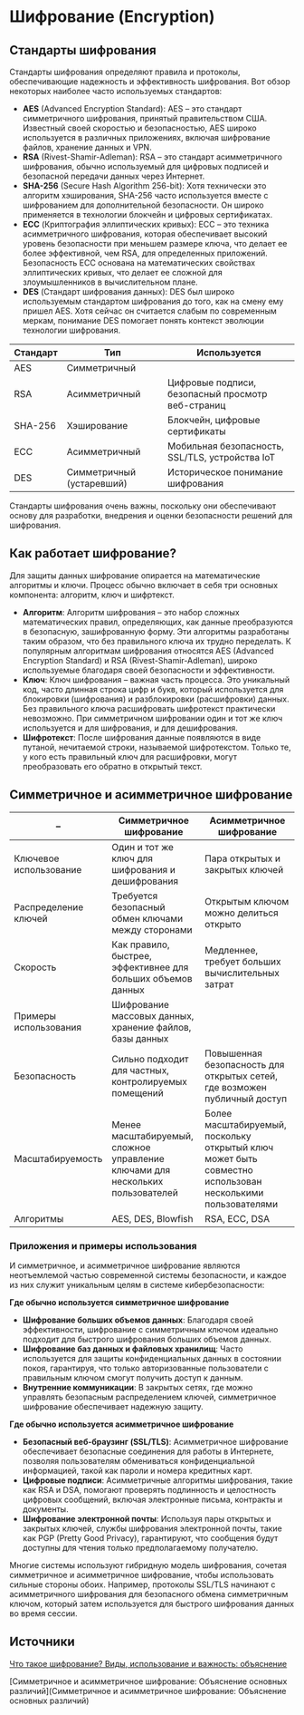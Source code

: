 # Шифрование (Encryption)

## Стандарты шифрования

Стандарты шифрования определяют правила и протоколы, обеспечивающие надежность и эффективность шифрования. Вот обзор некоторых наиболее часто используемых стандартов:

- **AES** (Advanced Encryption Standard): AES – это стандарт симметричного шифрования, принятый правительством США. Известный
своей скоростью и безопасностью, AES широко используется в различных приложениях, включая шифрование файлов, хранение данных и VPN.
- **RSA** (Rivest-Shamir-Adleman): RSA – это стандарт асимметричного шифрования, обычно используемый для цифровых подписей и
безопасной передачи данных через Интернет.
- **SHA-256** (Secure Hash Algorithm 256-bit): Хотя технически это алгоритм хэширования, SHA-256 часто используется вместе с шифрованием
для дополнительной безопасности. Он широко применяется в технологии блокчейн и цифровых сертификатах.
- **ECC** (Криптография эллиптических кривых): ECC – это техника асимметричного шифрования, которая обеспечивает высокий уровень
безопасности при меньшем размере ключа, что делает ее более эффективной, чем RSA, для определенных приложений. Безопасность ECC основана
на математических свойствах эллиптических кривых, что делает ее сложной для злоумышленников в вычислительном плане.
- **DES** (Стандарт шифрования данных): DES был широко используемым стандартом шифрования до того, как на смену ему пришел AES.
Хотя сейчас он считается слабым по современным меркам, понимание DES помогает понять контекст эволюции технологии шифрования.

Стандарт | Тип	| Используется
--- | --- | ---
AES	| Симметричный |	
RSA	| Асимметричный	| Цифровые подписи, безопасный просмотр веб-страниц
SHA-256	| Хэширование	| Блокчейн, цифровые сертификаты
ECC	| Асимметричный	| Мобильная безопасность, SSL/TLS, устройства IoT
DES	| Симметричный (устаревший)	| Историческое понимание шифрования

Стандарты шифрования очень важны, поскольку они обеспечивают основу для разработки, внедрения и оценки безопасности решений для шифрования.

## Как работает шифрование?

Для защиты данных шифрование опирается на математические алгоритмы и ключи. Процесс обычно включает в себя три основных компонента: 
алгоритм, ключ и шифртекст.

- **Алгоритм**: Алгоритм шифрования – это набор сложных математических правил, определяющих, как данные преобразуются в безопасную,
зашифрованную форму. Эти алгоритмы разработаны таким образом, что без правильного ключа их трудно переделать. К популярным алгоритмам
шифрования относятся AES (Advanced Encryption Standard) и RSA (Rivest-Shamir-Adleman), широко используемые благодаря своей безопасности
и эффективности.
- **Ключ**: Ключ шифрования – важная часть процесса. Это уникальный код, часто длинная строка цифр и букв, который используется для
блокировки (шифрования) и разблокировки (расшифровки) данных. Без правильного ключа расшифровать шифротекст практически невозможно.
При симметричном шифровании один и тот же ключ используется и для шифрования, и для дешифрования.
- **Шифротекст**: После шифрования данные появляются в виде путаной, нечитаемой строки, называемой шифротекстом. Только те, у кого есть
правильный ключ для расшифровки, могут преобразовать его обратно в открытый текст.

## Симметричное и асимметричное шифрование

–	| Симметричное шифрование	| Асимметричное шифрование
--- | --- |---
Ключевое использование	| Один и тот же ключ для шифрования и дешифрования	| Пара открытых и закрытых ключей
Распределение ключей	| Требуется безопасный обмен ключами между сторонами	| Открытым ключом можно делиться открыто
Скорость	| Как правило, быстрее, эффективнее для больших объемов данных	| Медленнее, требует больших вычислительных затрат
Примеры использования	| Шифрование массовых данных, хранение файлов, базы данных	| 
Безопасность	| Сильно подходит для частных, контролируемых помещений	| Повышенная безопасность для открытых сетей, где возможен публичный доступ
Масштабируемость	| Менее масштабируемый, сложное управление ключами для нескольких пользователей	| Более масштабируемый, поскольку открытый ключ может быть совместно использован несколькими пользователями
Алгоритмы	| AES, DES, Blowfish	| RSA, ECC, DSA

### Приложения и примеры использования

И симметричное, и асимметричное шифрование являются неотъемлемой частью современной системы безопасности, и каждое из них служит 
уникальным целям в системе кибербезопасности:

**Где обычно используется симметричное шифрование**

- **Шифрование больших объемов данных**: Благодаря своей эффективности, шифрование с симметричным ключом идеально подходит для быстрого
шифрования больших объемов данных.
- **Шифрование баз данных и файловых хранилищ**: Часто используется для защиты конфиденциальных данных в состоянии покоя, гарантируя,
что только авторизованные пользователи с правильным ключом смогут получить доступ к данным.
- **Внутренние коммуникации**: В закрытых сетях, где можно управлять безопасным распределением ключей, симметричное шифрование обеспечивает
надежную защиту.

**Где обычно используется асимметричное шифрование**

- **Безопасный веб-браузинг (SSL/TLS)**: Асимметричное шифрование обеспечивает безопасные соединения для работы в Интернете, позволяя 
пользователям обмениваться конфиденциальной информацией, такой как пароли и номера кредитных карт.
- **Цифровые подписи**: Асимметричные алгоритмы шифрования, такие как RSA и DSA, помогают проверять подлинность и целостность цифровых
сообщений, включая электронные письма, контракты и документы.
- **Шифрование электронной почты**: Используя пары открытых и закрытых ключей, службы шифрования электронной почты, такие как PGP
(Pretty Good Privacy), гарантируют, что сообщения будут доступны для чтения только предполагаемому получателю.

Многие системы используют гибридную модель шифрования, сочетая симметричное и асимметричное шифрование, чтобы использовать сильные 
стороны обоих. Например, протоколы SSL/TLS начинают с асимметричного шифрования для безопасного обмена симметричным ключом, который 
затем используется для быстрого шифрования данных во время сессии. 

## Источники

[Что такое шифрование? Виды, использование и важность: объяснение](https://www.ssldragon.com/ru/blog/what-is-encryption/)

[Симметричное и асимметричное шифрование: Объяснение основных различий](Симметричное и асимметричное шифрование: Объяснение основных различий)



